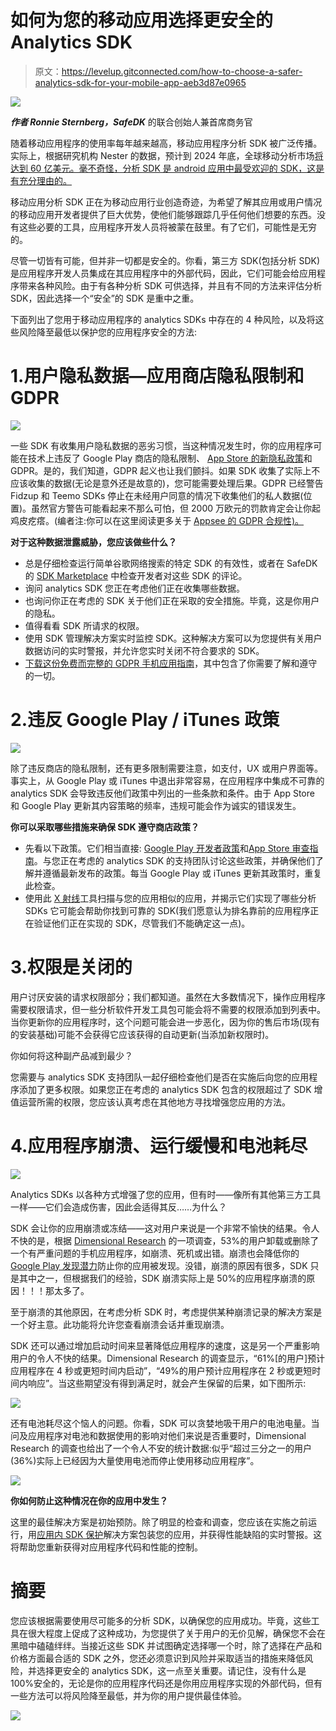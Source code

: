 # 如何为您的移动应用选择更安全的 Analytics SDK

> 原文：<https://levelup.gitconnected.com/how-to-choose-a-safer-analytics-sdk-for-your-mobile-app-aeb3d87e0965>

![](img/ee683750c8292b62f503032ea465aff2.png)

***作者 Ronnie Sternberg，SafeDK*** 的联合创始人兼首席商务官

随着移动应用程序的使用率每年越来越高，移动应用程序分析 SDK 被广泛传播。实际上，根据研究机构 Nester 的数据，预计到 2024 年底，全球移动分析市场[将达到 60 亿美元。毫不奇怪，分析 SDK 是 android 应用中最受欢迎的 SDK，这是有充分理由的。](http://research-live.com/article/news/mobile-analytics-markets-to-reach-6bn-by-2024/id/5028142)

移动应用分析 SDK 正在为移动应用行业创造奇迹，为希望了解其应用或用户情况的移动应用开发者提供了巨大优势，使他们能够跟踪几乎任何他们想要的东西。没有这些必要的工具，应用程序开发人员将被蒙在鼓里。有了它们，可能性是无穷的。

尽管一切皆有可能，但并非一切都是安全的。你看，第三方 SDK(包括分析 SDK)是应用程序开发人员集成在其应用程序中的外部代码，因此，它们可能会给应用程序带来各种风险。由于有各种分析 SDK 可供选择，并且有不同的方法来评估分析 SDK，因此选择一个“安全”的 SDK 是重中之重。

下面列出了您用于移动应用程序的 analytics SDKs 中存在的 4 种风险，以及将这些风险降至最低以保护您的应用程序安全的方法:

# 1.用户隐私数据—应用商店隐私限制和 GDPR

![](img/336666dfc0eec2410f87a443eb2b12d5.png)

一些 SDK 有收集用户隐私数据的恶劣习惯，当这种情况发生时，你的应用程序可能在技术上违反了 Google Play 商店的隐私限制、 [App Store 的新隐私政策](https://www.zdnet.com/article/apple-looks-to-plug-app-store-privacy-hole-with-new-personal-data-policy/)和 GDPR。是的，我们知道，GDPR 起义也让我们颤抖。如果 SDK 收集了实际上不应该收集的数据(无论是意外还是故意的)，您可能需要处理后果。GDPR 已经警告 Fidzup 和 Teemo SDKs 停止在未经用户同意的情况下收集他们的私人数据(位置)。虽然官方警告可能看起来不那么可怕，但 2000 万欧元的罚款肯定会让你起鸡皮疙瘩。(编者注:你可以在这里阅读更多关于 [Appsee 的 GDPR 合规性)。](https://www.appsee.com/gdpr?cpnid=701b0000000Wd7c&utm_source=medium&utm_medium=link&utm_campaign=how_to_choose_a_safer_analytics_sdk_safedk&utm_content=gdpr)

**对于这种数据泄露威胁，您应该做些什么？**

*   总是仔细检查运行简单谷歌网络搜索的特定 SDK 的有效性，或者在 SafeDK 的 [SDK Marketplace](http://www.safedk.com/) 中检查开发者对这些 SDK 的评论。
*   询问 analytics SDK 您正在考虑他们正在收集哪些数据。
*   也询问你正在考虑的 SDK 关于他们正在采取的安全措施。毕竟，这是你用户的隐私。
*   值得看看 SDK 所请求的权限。
*   使用 SDK 管理解决方案实时监控 SDK。这种解决方案可以为您提供有关用户数据访问的实时警报，并允许您实时关闭不符合要求的 SDK。
*   [下载这份免费而完整的 GDPR 手机应用指南](http://gdpr.safedk.com/GDPR_Guide/?utm_source=blog&utm_medium=social&utm_campaign=GDPR_Guide)，其中包含了你需要了解和遵守的一切。

# 2.违反 Google Play / iTunes 政策

![](img/2c28cd40670e1251295a9a5762bbacb3.png)

除了违反商店的隐私限制，还有更多限制需要注意，如支付，UX 或用户界面等。事实上，从 Google Play 或 iTunes 中退出非常容易，在应用程序中集成不可靠的 analytics SDK 会导致违反他们政策中列出的一些条款和条件。由于 App Store 和 Google Play 更新其内容策略的频率，违规可能会作为诚实的错误发生。

**你可以采取哪些措施来确保 SDK 遵守商店政策？**

*   先看以下政策。它们相当直接: [Google Play 开发者政策](https://play.google.com/about/developer-content-policy.html)和[App Store 审查指南](https://developer.apple.com/app-store/review/guidelines/)。与您正在考虑的 analytics SDK 的支持团队讨论这些政策，并确保他们了解并遵循最新发布的政策。每当 Google Play 或 iTunes 更新其政策时，重复此检查。
*   使用此 [X 射线](http://www.safedk.com/#xray)工具扫描与您的应用相似的应用，并揭示它们实现了哪些分析 SDKs 它可能会帮助你找到可靠的 SDK(我们愿意认为排名靠前的应用程序正在验证他们正在实现的 SDK，尽管我们不能确定这一点)。

# 3.权限是关闭的

用户讨厌安装的请求权限部分；我们都知道。虽然在大多数情况下，操作应用程序需要权限请求，但一些分析软件开发工具包可能会将不需要的权限添加到列表中。当你更新你的应用程序时，这个问题可能会进一步恶化，因为你的售后市场(现有的安装基础)可能不会获得它应该获得的自动更新(当添加新权限时)。

你如何将这种副产品减到最少？

您需要与 analytics SDK 支持团队一起仔细检查他们是否在实施后向您的应用程序添加了更多权限。如果您正在考虑的 analytics SDK 包含的权限超过了 SDK 增值运营所需的权限，您应该认真考虑在其他地方寻找增强您应用的方法。

# 4.应用程序崩溃、运行缓慢和电池耗尽

![](img/e5a8274e6b370c47c8bf02c6b748e7dc.png)

Analytics SDKs 以各种方式增强了您的应用，但有时——像所有其他第三方工具一样——它们会造成伤害，因此会适得其反……为什么？

SDK 会让你的应用崩溃或冻结——这对用户来说是一个非常不愉快的结果。令人不快的是，根据 [Dimensional Research](https://techbeacon.com/sites/default/files/gated_asset/mobile-app-user-survey-failing-meet-user-expectations.pdf) 的一项调查，53%的用户卸载或删除了一个有严重问题的手机应用程序，如崩溃、死机或出错。崩溃也会降低你的 [Google Play 发现潜力](https://variety.com/2018/gaming/news/developers-sudden-drop-downloads-on-google-play-store-1202861850/)防止你的应用被发现。没错，崩溃的原因有很多，SDK 只是其中之一，但根据我们的经验，SDK 崩溃实际上是 50%的应用程序崩溃的原因！！！那太多了。

至于崩溃的其他原因，在考虑分析 SDK 时，考虑提供某种崩溃记录的解决方案是一个好主意。此功能将允许您查看崩溃会话并重现崩溃。

SDK 还可以通过增加启动时间来显著降低应用程序的速度，这是另一个严重影响用户的令人不快的结果。Dimensional Research 的调查显示，“61%[的用户]预计应用程序在 4 秒或更短时间内启动”，“49%的用户预计应用程序在 2 秒或更短时间内响应”。当这些期望没有得到满足时，就会产生保留的后果，如下图所示:

![](img/4960e903855599ba32e69660a084145a.png)

还有电池耗尽这个恼人的问题。你看，SDK 可以贪婪地吸干用户的电池电量。当问及应用程序对电池和数据使用的影响对他们来说是否重要时，Dimensional Research 的调查也给出了一个令人不安的统计数据:似乎“超过三分之一的用户(36%)实际上已经因为大量使用电池而停止使用移动应用程序”。

![](img/a3a8062291ba81441fbd3be88351ba3e.png)

**你如何防止这种情况在你的应用中发生？**

这里的最佳解决方案是初始预防。除了明显的检查和调查，您应该在实施之前运行，用[应用内 SDK 保护](http://www.safedk.com/in_app_protection)解决方案包装您的应用，并获得性能缺陷的实时警报。这将帮助您重新获得对应用程序代码和性能的控制。

# 摘要

您应该根据需要使用尽可能多的分析 SDK，以确保您的应用成功。毕竟，这些工具在很大程度上促成了这种成功，为您提供了关于用户的无价见解，确保您不会在黑暗中磕磕绊绊。当接近这些 SDK 并试图确定选择哪一个时，除了选择在产品和价格方面最合适的 SDK 之外，您还必须意识到风险并采取适当的措施来降低风险，并选择更安全的 analytics SDK，这一点至关重要。请记住，没有什么是 100%安全的，无论是你的应用程序代码还是你用应用程序实现的外部代码，但有一些方法可以将风险降至最低，并为你的用户提供最佳体验。

[![](img/92a6a883c1808f64c89b54ad61a557ee.png)](https://www.appsee.com/start?cpnid=701b0000000Wd7c&utm_source=medium&utm_medium=banner&utm_campaign=how_to_choose_a_safer_analytics_sdk_safedk&utm_content=free_trial_banner)